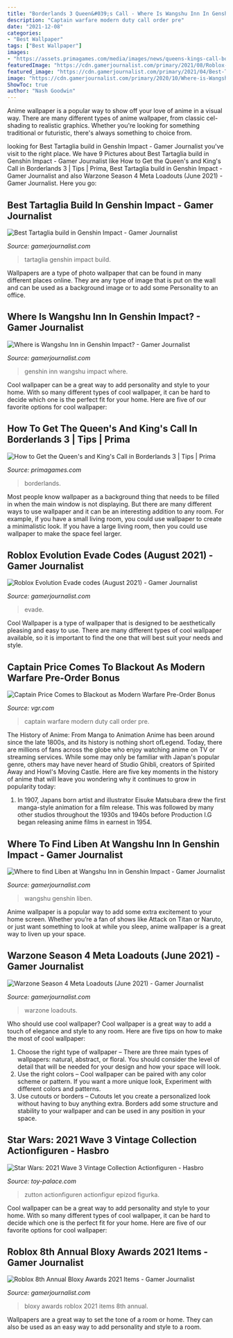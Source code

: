 ```yaml
---
title: "Borderlands 3 Queen&#039;s Call - Where Is Wangshu Inn In Genshin Impact?"
description: "Captain warfare modern duty call order pre"
date: "2021-12-08"
categories:
- "Best Wallpaper"
tags: ["Best Wallpaper"]
images:
- "https://assets.primagames.com/media/images/news/queens-kings-call-borderlands-3.jpg"
featuredImage: "https://cdn.gamerjournalist.com/primary/2021/08/Roblox-Evolution-Evade-codes.jpg"
featured_image: "https://cdn.gamerjournalist.com/primary/2021/04/Best-Tartaglia-Build-Options-in-Genshin-Impact.png"
image: "https://cdn.gamerjournalist.com/primary/2020/10/Where-is-Wangshu-Inn-in-Genshin-Impact-SS.jpg"
ShowToc: true
author: "Nash Goodwin"
---
```



Anime wallpaper is a popular way to show off your love of anime in a visual way. There are many different types of anime wallpaper, from classic cel-shading to realistic graphics. Whether you're looking for something traditional or futuristic, there's always something to choice from.

	

		
looking for Best Tartaglia build in Genshin Impact - Gamer Journalist you've visit to the right place. We have 9 Pictures about Best Tartaglia build in Genshin Impact - Gamer Journalist like How to Get the Queen&#039;s and King&#039;s Call in Borderlands 3 | Tips | Prima, Best Tartaglia build in Genshin Impact - Gamer Journalist and also Warzone Season 4 Meta Loadouts (June 2021) - Gamer Journalist. Here you go:
		
    
## Best Tartaglia Build In Genshin Impact - Gamer Journalist

<img loading=lazy src="https://cdn.gamerjournalist.com/primary/2021/04/Best-Tartaglia-Build-Options-in-Genshin-Impact.png" onerror="this.onerror=null;this.src='https://tse4.mm.bing.net/th?id=OIP.hL7GVTglaAlCoaDZo8bjTAHaEK&amp;pid=15.1';" alt="Best Tartaglia build in Genshin Impact - Gamer Journalist">

_Source: gamerjournalist.com_

>tartaglia genshin impact build. 

	



Wallpapers are a type of photo wallpaper that can be found in many different places online. They are any type of image that is put on the wall and can be used as a background image or to add some Personality to an office.

    
## Where Is Wangshu Inn In Genshin Impact? - Gamer Journalist

<img loading=lazy src="https://cdn.gamerjournalist.com/primary/2020/10/Where-is-Wangshu-Inn-in-Genshin-Impact-SS.jpg" onerror="this.onerror=null;this.src='https://tse4.mm.bing.net/th?id=OIP.HsBejZRl4qLcZ1Tbl9ZmhQHaD2&amp;pid=15.1';" alt="Where is Wangshu Inn in Genshin Impact? - Gamer Journalist">

_Source: gamerjournalist.com_

>genshin inn wangshu impact where. 

	

Cool wallpaper can be a great way to add personality and style to your home. With so many different types of cool wallpaper, it can be hard to decide which one is the perfect fit for your home. Here are five of our favorite options for cool wallpaper: 

    
## How To Get The Queen&#039;s And King&#039;s Call In Borderlands 3 | Tips | Prima

<img loading=lazy src="https://assets.primagames.com/media/images/news/queens-kings-call-borderlands-3.jpg" onerror="this.onerror=null;this.src='https://tse4.mm.bing.net/th?id=OIP.lBhabYZsV1jidKPwRISWrwHaE8&amp;pid=15.1';" alt="How to Get the Queen&#039;s and King&#039;s Call in Borderlands 3 | Tips | Prima">

_Source: primagames.com_

>borderlands. 

	

Most people know wallpaper as a background thing that needs to be filled in when the main window is not displaying. But there are many different ways to use wallpaper and it can be an interesting addition to any room. For example, if you have a small living room, you could use wallpaper to create a minimalistic look. If you have a large living room, then you could use wallpaper to make the space feel larger.

    
## Roblox Evolution Evade Codes (August 2021) - Gamer Journalist

<img loading=lazy src="https://cdn.gamerjournalist.com/primary/2021/08/Roblox-Evolution-Evade-codes.jpg" onerror="this.onerror=null;this.src='https://tse1.mm.bing.net/th?id=OIP.Z2J--dqeBOHEEUXZCH6eYwHaEK&amp;pid=15.1';" alt="Roblox Evolution Evade codes (August 2021) - Gamer Journalist">

_Source: gamerjournalist.com_

>evade. 

	

Cool Wallpaper is a type of wallpaper that is designed to be aesthetically pleasing and easy to use. There are many different types of cool wallpaper available, so it is important to find the one that will best suit your needs and style.

    
## Captain Price Comes To Blackout As Modern Warfare Pre-Order Bonus

<img loading=lazy src="https://www.vgr.com/wp-content/uploads/2019/07/Call-of-Duty-Modern-Warfare-Pre-Order-Captain-Price.jpg" onerror="this.onerror=null;this.src='https://tse2.mm.bing.net/th?id=OIP.bga5fGmuiNnmezd9xU9sEgHaEK&amp;pid=15.1';" alt="Captain Price Comes to Blackout as Modern Warfare Pre-Order Bonus">

_Source: vgr.com_

>captain warfare modern duty call order pre. 

	

The History of Anime: From Manga to Animation
Anime has been around since the late 1800s, and its history is nothing short ofLegend. Today, there are millions of fans across the globe who enjoy watching anime on TV or streaming services. While some may only be familiar with Japan's popular genre, others may have never heard of Studio Ghibli, creators of Spirited Away and Howl's Moving Castle. Here are five key moments in the history of anime that will leave you wondering why it continues to grow in popularity today:
1) In 1907, Japans born artist and illustrator Eisuke Matsubara drew the first manga-style animation for a film release. This was followed by many other studios throughout the 1930s and 1940s before Production I.G began releasing anime films in earnest in 1954.

    
## Where To Find Liben At Wangshu Inn In Genshin Impact - Gamer Journalist

<img loading=lazy src="https://cdn.gamerjournalist.com/primary/2020/10/Liben-Wangshu-Inn-Location.jpg" onerror="this.onerror=null;this.src='https://tse1.mm.bing.net/th?id=OIP.nwhJiFqcbf2xa7qqRLjVAwHaD2&amp;pid=15.1';" alt="Where to find Liben at Wangshu Inn in Genshin Impact - Gamer Journalist">

_Source: gamerjournalist.com_

>wangshu genshin liben. 

	

Anime wallpaper is a popular way to add some extra excitement to your home screen. Whether you’re a fan of shows like Attack on Titan or Naruto, or just want something to look at while you sleep, anime wallpaper is a great way to liven up your space.

    
## Warzone Season 4 Meta Loadouts (June 2021) - Gamer Journalist

<img loading=lazy src="https://cdn.gamerjournalist.com/primary/2021/06/Warzone-Season-4-Meta-Loadouts-1024x576.jpg" onerror="this.onerror=null;this.src='https://tse3.mm.bing.net/th?id=OIP.u-M5-NiJwFEwOt1iB9_tywHaEK&amp;pid=15.1';" alt="Warzone Season 4 Meta Loadouts (June 2021) - Gamer Journalist">

_Source: gamerjournalist.com_

>warzone loadouts. 

	

Who should use cool wallpaper?
Cool wallpaper is a great way to add a touch of elegance and style to any room. Here are five tips on how to make the most of cool wallpaper: 
1) Choose the right type of wallpaper – There are three main types of wallpapers: natural, abstract, or floral. You should consider the level of detail that will be needed for your design and how your space will look. 
2) Use the right colors – Cool wallpaper can be paired with any color scheme or pattern. If you want a more unique look, Experiment with different colors and patterns. 
3) Use cutouts or borders – Cutouts let you create a personalized look without having to buy anything extra. Borders add some structure and stability to your wallpaper and can be used in any position in your space.

    
## Star Wars: 2021 Wave 3 Vintage Collection Actionfiguren - Hasbro

<img loading=lazy src="https://www.toy-palace.com/media/catalog/product/cache/1/image/9df78eab33525d08d6e5fb8d27136e95/h/a/hasbro-star-wars-2021-wave-3-vintage-collection-actionfiguren_HASE77635L05_8_1.jpg" onerror="this.onerror=null;this.src='https://tse4.mm.bing.net/th?id=OIP.0mYjqFD4L4Vshkq0qRa3GQHaKr&amp;pid=15.1';" alt="Star Wars: 2021 Wave 3 Vintage Collection Actionfiguren - Hasbro">

_Source: toy-palace.com_

>zutton actionfiguren actionfigur epizod figurka. 

	

Cool wallpaper can be a great way to add personality and style to your home. With so many different types of cool wallpaper, it can be hard to decide which one is the perfect fit for your home. Here are five of our favorite options for cool wallpaper: 

    
## Roblox 8th Annual Bloxy Awards 2021 Items - Gamer Journalist

<img loading=lazy src="https://cdn.gamerjournalist.com/primary/2021/03/Roblox-Bloxy-Awards-2021-Items.jpg" onerror="this.onerror=null;this.src='https://tse4.mm.bing.net/th?id=OIP.XzWIg85xPGQ0GmT9Kdid8gHaEK&amp;pid=15.1';" alt="Roblox 8th Annual Bloxy Awards 2021 Items - Gamer Journalist">

_Source: gamerjournalist.com_

>bloxy awards roblox 2021 items 8th annual. 

	

Wallpapers are a great way to set the tone of a room or home. They can also be used as an easy way to add personality and style to a room.

